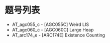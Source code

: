 # 题号列表

- AT_agc055_c - [AGC055C] Weird LIS
- AT_agc060_c - [AGC060C] Large Heap
- AT_arc174_e - [ARC174E] Existence Counting
